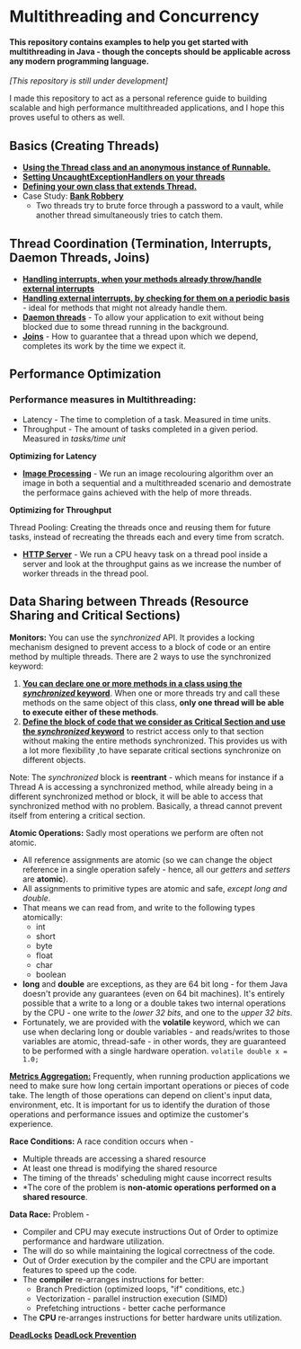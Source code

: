 # Multithreading and Concurrency
#### This repository contains examples to help you get started with multithreading in Java - though the concepts should be applicable across any modern programming language.

*[This repository is still under development]*

I made this repository to act as a personal reference guide to building scalable and high performance multithreaded applications, and I hope this proves useful to others as well.

## Basics (Creating Threads)
- [**Using the Thread class and an anonymous instance of Runnable.**](./src/com/jyotindersingh/Basics1.java)
- [**Setting UncaughtExceptionHandlers on your threads**](./src/com/jyotindersingh/Basics2.java)
- [**Defining your own class that extends Thread.**](./src/com/jyotindersingh/Basics3.java)
- Case Study: [**Bank Robbery**](./src/com/jyotindersingh/BankRobbery.java)
    - Two threads try to brute force through a password to a vault, while another thread simultaneously tries to catch them.

## Thread Coordination (Termination, Interrupts, Daemon Threads, Joins)
- [**Handling interrupts, when your methods already throw/handle external interrupts**](./src/com/jyotindersingh/ThreadCoordination.java)
- [**Handling external interrupts, by checking for them on a periodic basis**](./src/com/jyotindersingh/ThreadCoordinationIsInterrupted.java) - ideal for methods that might not already handle them.
- [**Daemon threads**](./src/com/jyotindersingh/ThreadCoordinationDaemon.java) - To allow your application to exit without being blocked due to some thread running in the background.
- [**Joins**](./src/com/jyotindersingh/ThreadCoordinationJoins.java) - How to guarantee that a thread upon which we depend, completes its work by the time we expect it.
 
 ## Performance Optimization
 ### Performance measures in Multithreading:
 - Latency - The time to completion of a task. Measured in time units.
 - Throughput - The amount of tasks completed in a given period. Measured in *tasks/time unit* 
 
 **Optimizing for Latency**
 - [**Image Processing**](./src/com/jyotindersingh/ImageProcessing.java) - We run an image recolouring algorithm over an image in both a sequential and a multithreaded scenario and demostrate the performace gains achieved with the help of more threads.
 
 **Optimizing for Throughput**
 
 Thread Pooling: Creating the threads once and reusing them for future tasks, instead of recreating the threads each and every time from scratch.
 - [**HTTP Server**](./src/com/jyotindersingh/ThroughputHttpServer.java) - We run a CPU heavy task on a thread pool inside a server and look at the throughput gains as we increase the number of worker threads in the thread pool.
 
 
 ## Data Sharing between Threads (Resource Sharing and Critical Sections)
 **Monitors:** You can use the *synchronized* API. It provides a locking mechanism designed to prevent access to a block of code or an entire method by multiple threads.
 There are 2 ways to use the synchronized keyword:
 1. [**You can declare one or more methods in a class using the *synchronized* keyword**](./src/com/jyotindersingh/RaceCondition.java). When one or more threads try and call these methods on the same object of this class, **only one thread will be able to execute either of these methods**.
 1. [**Define the block of code that we consider as Critical Section and use the *synchronized* keyword**](./src/com/jyotindersingh/RaceCondition2.java) to restrict access only to that section without making the entire methods synchronized. This provides us with a lot more flexibility ,to have separate critical sections synchronize on different objects.
 
 Note: The *synchronized* block is **reentrant** - which means for instance if a Thread A is accessing a synchronized method, while already being in a different synchronized method or block, it will be able to access that synchronized method with no problem. Basically, a thread cannot prevent itself from entering a critical section.
 
 **Atomic Operations:** Sadly most operations we perform are often not atomic.
 - All reference assignments are atomic (so we can change the object reference in a single operation safely - hence, all our *getters* and *setters* are **atomic**).
 - All assignments to primitive types are atomic and safe, *except long and double*.
 - That means we can read from, and write to the following types atomically:
    - int
    - short
    - byte
    - float
    - char
    - boolean
 - **long** and **double** are exceptions, as they are 64 bit long - for them Java doesn't provide any guarantees (even on 64 bit machines). It's entirely possible that a write to a long or a double takes two internal operations by the CPU - one write to the *lower 32 bits*, and one to the *upper 32 bits*.
 - Fortunately, we are provided with the **volatile** keyword, which we can use when declaring long or double variables - and reads/writes to those variables are atomic, thread-safe - in other words, they are guaranteed to be performed with a single hardware operation. ```volatile double x = 1.0;```
 
[**Metrics Aggregation:**](./src/com/jyotindersingh/MetricAggregation.java) Frequently, when running production applications we need to make sure how long certain important operations or pieces of code take. The length of those operations can depend on client's input data, environment, etc. It is important for us to identify the duration of those operations and performance issues and optimize the customer's experience.

**Race Conditions:** A race condition occurs when -
- Multiple threads are accessing a shared resource
- At least one thread is modifying the shared resource
- The timing of the threads' scheduling might cause incorrect results
- *The core of the problem is **non-atomic operations performed on a shared resource**.

**Data Race:** Problem - 
- Compiler and CPU may execute instructions Out of Order to optimize performance and hardware utilization.
- The will do so while maintaining the logical correctness of the code.
- Out of Order execution by the compiler and the CPU are important features to speed up the code.
- The **compiler** re-arranges instructions for better:
    - Branch Prediction (optimized loops, "if" conditions, etc.)
    - Vectorization - parallel instruction execution (SIMD)
    - Prefetching intructions - better cache performance
- The **CPU** re-arranges instructions for better hardware units utilization.
      
**[DeadLocks](./src/com/jyotindersingh/DeadLock.java)**
**[DeadLock Prevention](./src/com/jyotindersingh/DeadLockPrevention.java)**

